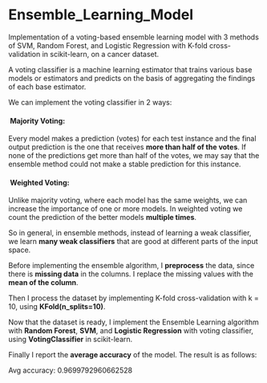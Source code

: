 # Ensemble_Learning_Model
Implementation of a voting-based ensemble learning model with 3 methods of SVM, Random Forest, and Logistic Regression with K-fold cross-validation in scikit-learn, on a cancer dataset.

A voting classifier is a machine learning estimator that trains various base models or estimators and predicts on the basis of aggregating the findings of each base estimator.

We can implement the voting classifier in 2 ways:

<h4> &nbsp;Majority Voting:</h4>

Every model makes a prediction (votes) for each test instance and the final output prediction is the one that receives **more than half of the votes**. If none of the predictions get more than half of the votes, we may say that the ensemble method could not make a stable prediction for this instance.

<h4> &nbsp;Weighted Voting:</h4>

Unlike majority voting, where each model has the same weights, we can increase the importance of one or more models. In weighted voting we count the prediction of the better models **multiple times**.

So in general, in ensemble methods, instead of learning a weak classifier, we learn **many weak classifiers** that are good at different parts of the input space.

Before implementing the ensemble algorithm, I **preprocess** the data, since there is **missing data** in the columns.
I replace the missing values with the **mean of the column**.

Then I process the dataset by implementing K-fold cross-validation with k = 10, using  **KFold(n_splits=10)**.

Now that the dataset is ready, I implement the Ensemble Learning algorithm with **Random Forest**, **SVM**, and **Logistic Regression** with voting classifier, using **VotingClassifier** in scikit-learn. 

Finally I report the **average accuracy** of the model. The result is as follows:

Avg accuracy: 0.9699792960662528
